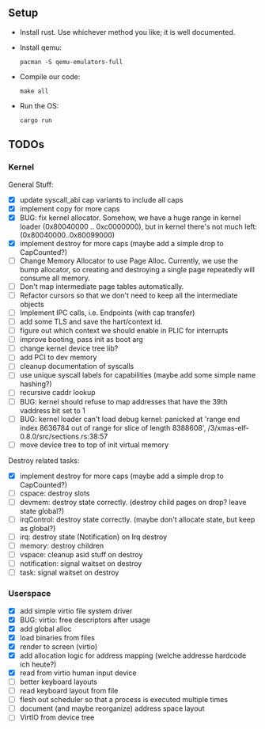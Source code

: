 ## Setup

- Install rust. Use whichever method you like; it is well documented.

- Install qemu:
  ```shell
  pacman -S qemu-emulators-full
  ```

- Compile our code:
  ```shell
  make all
  ```

- Run the OS:
  ```shell
  cargo run
  ```

## TODOs

### Kernel

General Stuff:
- [x] update syscall_abi cap variants to include all caps
- [x] implement copy for more caps
- [x] BUG: fix kernel allocator. Somehow, we have a huge range in kernel loader (0x80040000 .. 0xc0000000), but in kernel there's not much left: (0x80040000..0x80099000)
- [x] implement destroy for more caps (maybe add a simple drop to CapCounted?)
- [ ] Change Memory Allocator to use Page Alloc.
      Currently, we use the bump allocator, so creating and destroying a single page repeatedly will consume all memory.
- [ ] Don't map intermediate page tables automatically.
- [ ] Refactor cursors so that we don't need to keep all the intermediate objects
- [ ] Implement IPC calls, i.e. Endpoints (with cap transfer)
- [ ] add some TLS and save the hart/context id.
- [ ] figure out which context we should enable in PLIC for interrupts
- [ ] improve booting, pass init as boot arg
- [ ] change kernel device tree lib?
- [ ] add PCI to dev memory
- [ ] cleanup documentation of syscalls
- [ ] use unique syscall labels for capabilities (maybe add some simple name hashing?)
- [ ] recursive caddr lookup
- [ ] BUG: kernel should refuse to map addresses that have the 39th vaddress bit set to 1
- [ ] BUG: kernel loader can't load debug kernel: panicked at 'range end index 8636784 out of range for slice of length 8388608', /3/xmas-elf-0.8.0/src/sections.rs:38:57
- [ ] move device tree to top of init virtual memory

Destroy related tasks:
- [x] implement destroy for more caps (maybe add a simple drop to CapCounted?)
- [ ] cspace: destroy slots
- [ ] devmem: destroy state correctly. (destroy child pages on drop? leave state global?)
- [ ] irqControl: destroy state correctly. (maybe don't allocate state, but keep as global?)
- [ ] irq: destroy state (Notification) on Irq destroy
- [ ] memory: destroy children
- [ ] vspace: cleanup asid stuff on destroy
- [ ] notification: signal waitset on destroy
- [ ] task: signal waitset on destroy

### Userspace
- [x] add simple virtio file system driver
- [x] BUG: virtio: free descriptors after usage
- [x] add global alloc
- [x] load binaries from files
- [x] render to screen (virtio)
- [x] add allocation logic for address mapping (welche addresse hardcode ich heute?)
- [x] read from virtio human input device
- [ ] better keyboard layouts
- [ ] read keyboard layout from file
- [ ] flesh out scheduler so that a process is executed multiple times
- [ ] document (and maybe reorganize) address space layout
- [ ] VirtIO from device tree

